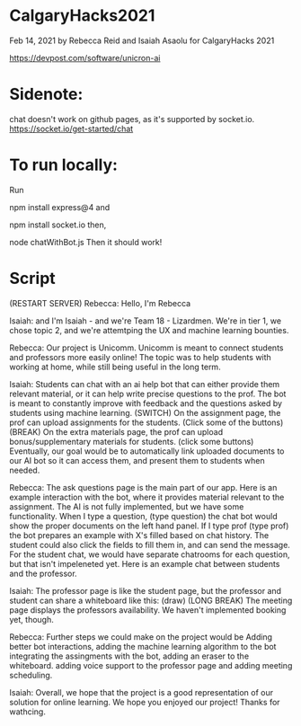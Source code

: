 # CalgaryHacks2021
Feb 14, 2021
by Rebecca Reid and Isaiah Asaolu
for CalgaryHacks 2021

https://devpost.com/software/unicron-ai
# Sidenote:

chat doesn't work on github pages, as it's supported by socket.io. https://socket.io/get-started/chat

# To run locally:

Run

npm install express@4
and

npm install socket.io
then,

node chatWithBot.js
Then it should work!

# Script
(RESTART SERVER)
Rebecca: Hello, I'm Rebecca

Isaiah: and I'm Isaiah - and we're Team 18 - Lizardmen. We're in tier 1, we chose topic 2, and we're attemtping the UX and machine learning bounties.

Rebecca: Our project is Unicomm. Unicomm is meant to connect students and professors more easily online! The topic was to help students with working at home, while still being useful in the long term.

Isaiah: Students can chat with an ai help bot that can either provide them relevant material, or it can help write precise questions to the prof. The bot is meant to constantly improve with feedback and the questions asked by students using machine learning.
(SWITCH)
On the assignment page, the prof can upload assignments for the students. 
(Click some of the buttons)
(BREAK)
On the extra materials page, the prof can upload bonus/supplementary materials for students. (click some buttons)
Eventually, our goal would be to automatically link uploaded documents to our AI bot so it can access them, and present them to students when needed.

Rebecca: The ask questions page is the main part of our app. Here is an example interaction with the bot, where it provides material relevant to the assignment.
The AI is not fully implemented, but we have some functionality. When I type a question,
(type question)
the chat bot would show the proper documents on the left hand panel. If I type prof
(type prof)
the bot prepares an example with X's filled based on chat history. The student could also click the fields to fill them in, and can send the message.
For the student chat, we would have separate chatrooms for each question, but that isn't impeleneted yet. Here is an example chat between students and the professor.

Isaiah: The professor page is like the student page, but the professor and student can share a whiteboard like this: 
(draw)
(LONG BREAK)
The meeting page displays the professors availability. We haven't implemented booking yet, though.

Rebecca: Further steps we could make on the project would be
Adding better bot interactions,
adding the machine learning algorithm to the bot
integrating the assingments with the bot,
adding an eraser to the whiteboard.
adding voice support to the professor page
and adding meeting scheduling.

Isaiah: Overall, we hope that the project is a good representation of our solution for online learning. We hope you enjoyed our project! Thanks for wathcing.
